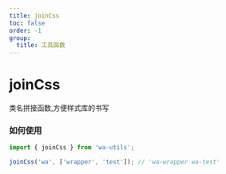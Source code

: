 ```yaml
---
title: joinCss
toc: false
order: -1
group:
  title: 工具函数
---
```


# joinCss

类名拼接函数,方便样式库的书写

### 如何使用

```typescript
import { joinCss } from 'wa-utils';

joinCss('wa', ['wrapper', 'test']); // 'wa-wrapper wa-test'
```
